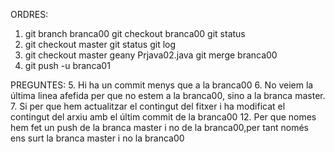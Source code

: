 ORDRES:
1. git branch branca00
   git checkout branca00
   git status
5. git checkout master
   git status
   git log
10. git checkout master
    geany Prjava02.java
    git merge branca00
14. git push -u branca01
    
PREGUNTES:
5. Hi ha un commit menys que a la branca00
6. No veiem la última linea afefida per que no estem a la branca00, sino a la branca master.
7. Si per que hem actualitzar el contingut del fitxer i  ha modificat el contingut del arxiu amb el últim commit de la branca00
12. Per que nomes hem fet un push de la branca master i no de la branca00,per tant només ens surt la branca master i no la branca00
   

